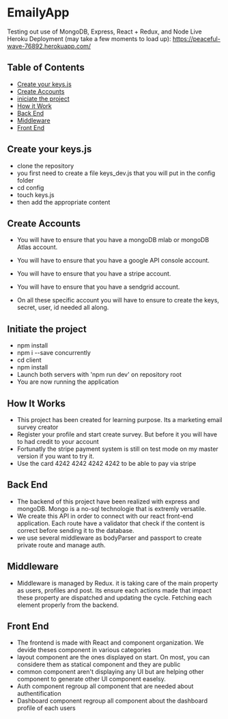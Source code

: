 # EmailyApp
Testing out use of MongoDB, Express, React + Redux, and Node
Live Heroku Deployment (may take a few moments to load up): https://peaceful-wave-76892.herokuapp.com/

## Table of Contents

* [Create your keys.js](#create-keys.js)
* [Create Accounts](#create-accounts)
* [iniciate the project](#Initiate-the-project)
* [How it Work](#[How-it-Work)
* [Back End](#[Back-end)
* [Middleware](#[Middleware)
* [Front End](#[Front-end)

## Create your keys.js

* clone the repository
* you first need to create a file keys_dev.js that you will put in the config folder
* cd config
* touch keys.js
* then add the appropriate content

## Create Accounts

* You will have to ensure that you have a mongoDB mlab or mongoDB Atlas account.
* You will have to ensure that you have a google API console account.
* You will have to ensure that you have a stripe account.
* You will have to ensure that you have a sendgrid account. 

* On all these specific account you will have to ensure to create the keys, secret, user, id needed all along.

## Initiate the project

* npm install
* npm i --save concurrently
* cd client
* npm install
* Launch both servers with 'npm run dev' on repository root
* You are now running the application

## How It Works

* This project has been created for learning purpose. Its a marketing email survey creator
* Register your profile and start create survey. But before it you will have to had credit to your account
* Fortunatly the stripe payment system is still on test mode on my master version if you want to try it.
* Use the card 4242 4242 4242 4242 to be able to pay via stripe

## Back End

* The backend of this project have been realized with express and mongoDB. Mongo is a no-sql technologie that is extremly versatile.
* We create this API in order to connect with our react front-end application. Each route have a validator that check if the content is correct before sending it to the database.
* we use several middleware as bodyParser and passport to create private route and manage auth.

## Middleware
* Middleware is managed by Redux. it is taking care of the main property as users, profiles and post. Its ensure each actions made that impact these property are dispatched and updating the cycle. Fetching each element properly from the backend.

## Front End
* The frontend is made with React and component organization. We devide theses component in various categories
* layout component are the ones displayed on start. On most, you can considere them as statical component and they are public
* common component aren't displaying any UI but are helping other component to generate other UI component easelsy.
* Auth component regroup all component that are needed about authentification
* Dashboard component regroup all component about the dashboard profile of each users
